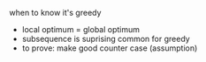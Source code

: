 when to know it's greedy
- local optimum = global optimum
- subsequence is suprising common for greedy
- to prove: make good counter case (assumption)

